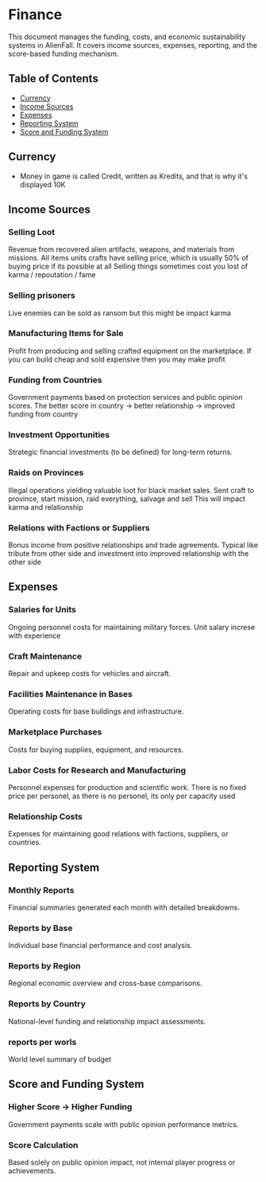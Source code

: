 # Finance

This document manages the funding, costs, and economic sustainability systems in AlienFall. It covers income sources, expenses, reporting, and the score-based funding mechanism.

## Table of Contents

- [Currency](#currency)
- [Income Sources](#income-sources)
- [Expenses](#expenses)
- [Reporting System](#reporting-system)
- [Score and Funding System](#score-and-funding-system)

## Currency
- Money in game is called Credit, written as Kredits, and that is why it's displayed 10K

## Income Sources

### Selling Loot
Revenue from recovered alien artifacts, weapons, and materials from missions.
All items units crafts have selling price, which is usually 50% of buying price if its possible at all
Selling things sometimes cost you lost of karma / repoutation / fame

### Selling prisoners
Live enemies can be sold as ransom but this might be impact karma

### Manufacturing Items for Sale
Profit from producing and selling crafted equipment on the marketplace.
If you can build cheap and sold expensive then you may make profit

### Funding from Countries
Government payments based on protection services and public opinion scores.
The better score in country -> better relationship -> improved funding from country

### Investment Opportunities
Strategic financial investments (to be defined) for long-term returns.

### Raids on Provinces
Illegal operations yielding valuable loot for black market sales.
Sent craft to province, start mission, raid everything, salvage and sell
This will impact karma and relationship

### Relations with Factions or Suppliers
Bonus income from positive relationships and trade agreements.
Typical like tribute from other side and investment into improved relationship with the other side

## Expenses

### Salaries for Units
Ongoing personnel costs for maintaining military forces.
Unit salary increse with experience

### Craft Maintenance
Repair and upkeep costs for vehicles and aircraft.

### Facilities Maintenance in Bases
Operating costs for base buildings and infrastructure.

### Marketplace Purchases
Costs for buying supplies, equipment, and resources.

### Labor Costs for Research and Manufacturing
Personnel expenses for production and scientific work.
There is no fixed price per personel, as there is no personel, its only per capacity used

### Relationship Costs
Expenses for maintaining good relations with factions, suppliers, or countries.

## Reporting System

### Monthly Reports
Financial summaries generated each month with detailed breakdowns.

### Reports by Base
Individual base financial performance and cost analysis.

### Reports by Region
Regional economic overview and cross-base comparisons.

### Reports by Country
National-level funding and relationship impact assessments.

### reports per worls
World level summary of budget

## Score and Funding System

### Higher Score → Higher Funding
Government payments scale with public opinion performance metrics.

### Score Calculation
Based solely on public opinion impact, not internal player progress or achievements.